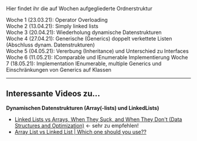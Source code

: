 Hier findet ihr die auf Wochen aufgegliederte Ordnerstruktur

Woche 1 (23.03.21): Operator Overloading  
Woche 2 (13.04.21): Simply linked lists  
Woche 3 (20.04.21): Wiederholung dynamische Datenstrukturen  
Woche 4 (27.04.21): Generische (Generics) doppelt verkettete Listen (Abschluss dynam. Datenstrukturen)  
Woche 5 (04.05.21): Vererbung (Inheritance) und Unterschied zu Interfaces
Woche 6 (11.05.21): IComparable und IEnumerable Implementierung
Woche 7 (18.05.21): Implementation IEnumerable, multiple Generics und Einschränkungen von Generics auf Klassen

<hr />

## Interessante Videos zu...

**Dynamischen Datenstrukturen (Array(-lists) und LinkedLists)**
- [Linked Lists vs Arrays, When They Suck, and When They Don't (Data Structures and Optimization)](https://www.youtube.com/watch?v=34ky600VTN0) <- sehr zu empfehlen!
- [Array List vs Linked List | Which one should you use??](https://www.youtube.com/watch?v=M_0q6rGUsNc)
